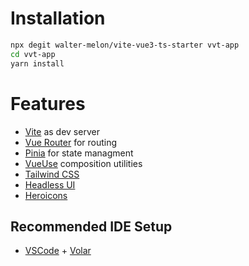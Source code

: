 # Installation

```sh
npx degit walter-melon/vite-vue3-ts-starter vvt-app
cd vvt-app
yarn install
```

# Features

- [Vite](https://vitejs.dev/) as dev server
- [Vue Router](https://next.router.vuejs.org/) for routing
- [Pinia](https://pinia.esm.dev/) for state managment
- [VueUse](https://vueuse.org/) composition utilities
- [Tailwind CSS](https://tailwindcss.com/)
- [Headless UI](https://headlessui.dev/)
- [Heroicons](https://heroicons.com/)

## Recommended IDE Setup

- [VSCode](https://code.visualstudio.com/) + [Volar](https://marketplace.visualstudio.com/items?itemName=johnsoncodehk.volar)
